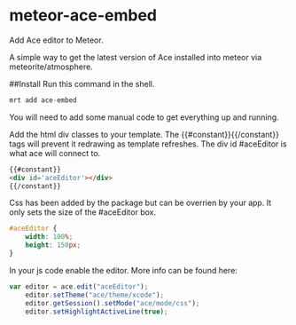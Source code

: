 meteor-ace-embed
================
Add Ace editor to Meteor. 

A simple way to get the latest version of Ace installed into meteor via meteorite/atmosphere.

##Install
Run this command in the shell.
```js
mrt add ace-embed
```

You will need to add some manual code to get everything up and running.

Add the html div classes to your template. The {{#constant}}{{/constant}} tags will prevent it 
redrawing as template refreshes. The div id #aceEditor is what ace will connect to.
```html
{{#constant}}
<div id='aceEditor'></div>
{{/constant}}
```

Css has been added by the package but can be overrien by your app. It only sets the size of the #aceEditor box.
```css
#aceEditor {
	width: 100%;
	height: 150px;
}
```

In your js code enable the editor. More info can be found here:
```js
var	editor = ace.edit("aceEditor");
	editor.setTheme("ace/theme/xcode");
	editor.getSession().setMode("ace/mode/css");
	editor.setHighlightActiveLine(true);
```    

